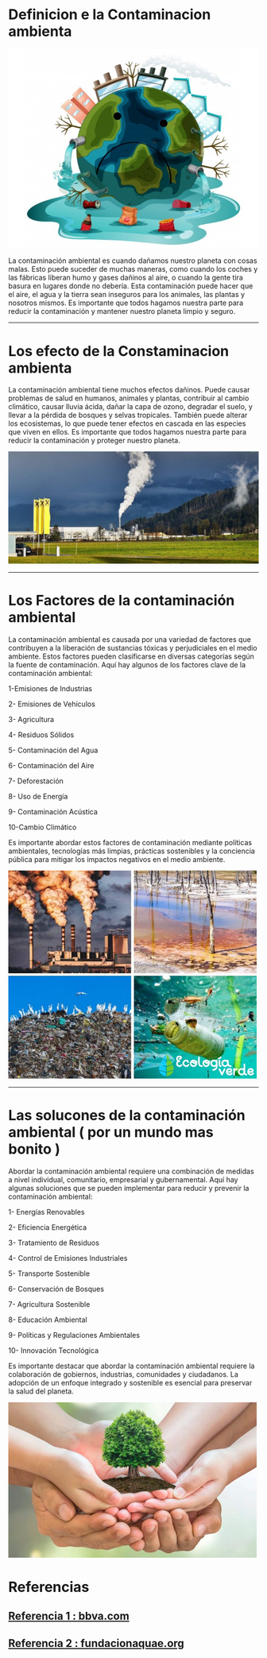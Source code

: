 # Definicion e la Contaminacion ambienta

![foto](/img/1.jpeg)


La contaminación ambiental es cuando dañamos nuestro planeta con cosas malas. Esto puede suceder de muchas maneras, como cuando los coches y las fábricas liberan humo y gases dañinos al aire, o cuando la gente tira basura en lugares donde no debería. Esta contaminación puede hacer que el aire, el agua y la tierra sean inseguros para los animales, las plantas y nosotros mismos. Es importante que todos hagamos nuestra parte para reducir la contaminación y mantener nuestro planeta limpio y seguro.

***
# Los efecto de la Constaminacion ambienta

La contaminación ambiental tiene muchos efectos dañinos. Puede causar problemas de salud en humanos, animales y plantas, contribuir al cambio climático, causar lluvia ácida, dañar la capa de ozono, degradar el suelo, y llevar a la pérdida de bosques y selvas tropicales. También puede alterar los ecosistemas, lo que puede tener efectos en cascada en las especies que viven en ellos. Es importante que todos hagamos nuestra parte para reducir la contaminación y proteger nuestro planeta.



![foto11](/img/11.jpg)


***
# Los Factores de la contaminación ambiental



La contaminación ambiental es causada por una variedad de factores que contribuyen a la liberación de sustancias tóxicas y perjudiciales en el medio ambiente. Estos factores pueden clasificarse en diversas categorías según la fuente de contaminación. Aquí hay algunos de los factores clave de la contaminación ambiental:

1-Emisiones de Industrias

2- Emisiones de Vehículos

3- Agricultura

4- Residuos Sólidos

5- Contaminación del Agua

6- Contaminación del Aire

7- Deforestación

8- Uso de Energía

9- Contaminación Acústica

10-Cambio Climático


Es importante abordar estos factores de contaminación mediante políticas ambientales, tecnologías más limpias, prácticas sostenibles y la conciencia pública para mitigar los impactos negativos en el medio ambiente.


<img src="/img/12.jpg" alt="foto" width="500px">


***
# Las solucones de la contaminación ambiental ( por un mundo mas bonito )



Abordar la contaminación ambiental requiere una combinación de medidas a nivel individual, comunitario, empresarial y gubernamental. Aquí hay algunas soluciones que se pueden implementar para reducir y prevenir la contaminación ambiental:

1- Energías Renovables

2- Eficiencia Energética

3- Tratamiento de Residuos

4- Control de Emisiones Industriales

5- Transporte Sostenible

6- Conservación de Bosques

7- Agricultura Sostenible

8- Educación Ambiental

9- Políticas y Regulaciones Ambientales

10- Innovación Tecnológica


Es importante destacar que abordar la contaminación ambiental requiere la colaboración de gobiernos, industrias, comunidades y ciudadanos. La adopción de un enfoque integrado y sostenible es esencial para preservar la salud del planeta.



<img src="/img/13.jpg" alt="foto" width="500px">


# Referencias
## [Referencia 1 : bbva.com](https://www.bbva.com/es/sostenibilidad/que-es-y-que-tipos-de-contaminacion-ambiental-existen/)
## [Referencia 2 : fundacionaquae.org](https://www.fundacionaquae.org/wiki/causas-contaminacion-ambiental/)
